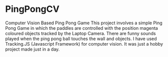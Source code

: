 # PingPongCV
Computer Vision Based Ping Pong Game
This project involves a simple Ping Pong Game in which the paddles are controlled with the position magenta coloured objects tracked by the Laptop Camera.
There are funny sounds played when the ping pong ball touches the wall and objects.
I have used Tracking.JS (Javascript Framework) for computer vision.
It was just a hobby project made just in a day.
